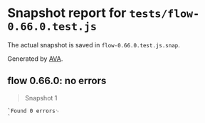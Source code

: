 # Snapshot report for `tests/flow-0.66.0.test.js`

The actual snapshot is saved in `flow-0.66.0.test.js.snap`.

Generated by [AVA](https://ava.li).

## flow 0.66.0: no errors

> Snapshot 1

    `Found 0 errors␊
    `
